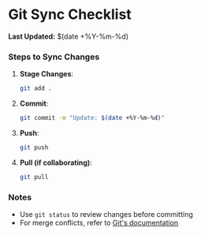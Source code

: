 # Git Sync Checklist
**Last Updated:** $(date +%Y-%m-%d)

### Steps to Sync Changes
1. **Stage Changes**:
   ```sh
   git add .
   ```
2. **Commit**:
   ```sh
   git commit -m "Update: $(date +%Y-%m-%d)"
   ```
3. **Push**:
   ```sh
   git push
   ```
4. **Pull (if collaborating)**:
   ```sh
   git pull
   ```

### Notes
- Use `git status` to review changes before committing
- For merge conflicts, refer to [Git's documentation](https://git-scm.com/docs) 